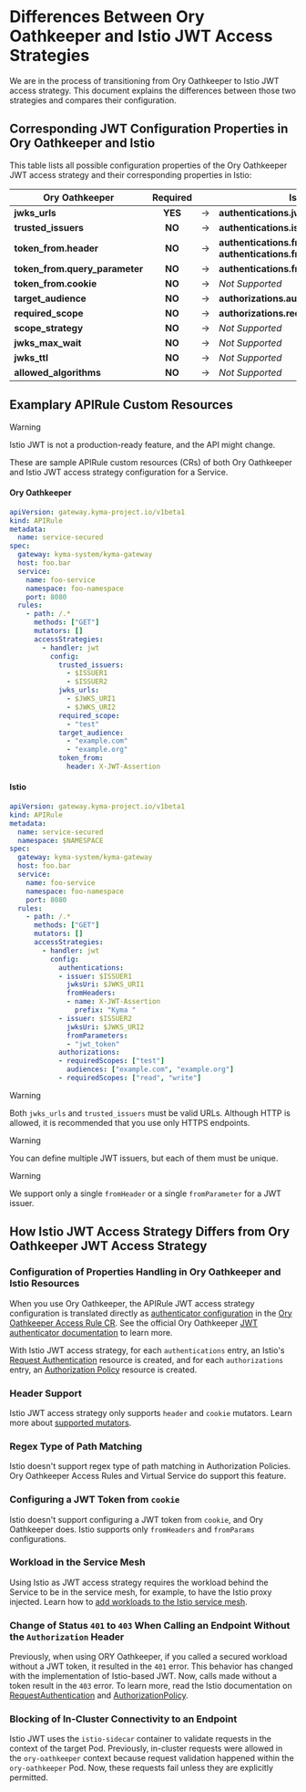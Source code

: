# Differences Between Ory Oathkeeper and Istio JWT Access Strategies

We are in the process of transitioning from Ory Oathkeeper to Istio JWT access strategy. This document explains the differences between those two strategies and compares their configuration.

## Corresponding JWT Configuration Properties in Ory Oathkeeper and Istio

This table lists all possible configuration properties of the Ory Oathkeeper JWT access strategy and their corresponding properties in Istio:

| Ory Oathkeeper                 | Required  |        | Istio                                                                           | Required |
|--------------------------------|:---------:|--------|---------------------------------------------------------------------------------|:--------:|
| **jwks_urls**                  | **YES**   | &rarr; | **authentications.jwksUri**                                                     | **YES**  |
| **trusted_issuers**            |  **NO**   | &rarr; | **authentications.issuer**                                                      | **YES**  |
| **token_from.header**          |  **NO**   | &rarr; | **authentications.fromHeaders.name**<br/>**authentications.fromHeaders.prefix** |  **NO**  |
| **token_from.query_parameter** |  **NO**   | &rarr; | **authentications.fromParams**                                                  |  **NO**  |
| **token_from.cookie**          |  **NO**   | &rarr; | *Not Supported*                                                                 |  **-**   |
| **target_audience**            |  **NO**   | &rarr; | **authorizations.audiences**                                                    |  **NO**  |
| **required_scope**             |  **NO**   | &rarr; | **authorizations.requiredScopes**                                               |  **NO**  |
| **scope_strategy**             |  **NO**   | &rarr; | *Not Supported*                                                                 |  **-**   |
| **jwks_max_wait**              |  **NO**   | &rarr; | *Not Supported*                                                                 |  **-**   |
| **jwks_ttl**                   |  **NO**   | &rarr; | *Not Supported*                                                                 |  **-**   |
| **allowed_algorithms**         |  **NO**   | &rarr; | *Not Supported*                                                                 |  **-**   |

## Examplary APIRule Custom Resources

> [!WARNING]
>  Istio JWT is not a production-ready feature, and the API might change.

These are sample APIRule custom resources (CRs) of both Ory Oathkeeper and Istio JWT access strategy configuration for a Service.

<!-- tabs:start -->
#### Ory Oathkeeper

```yaml
apiVersion: gateway.kyma-project.io/v1beta1
kind: APIRule
metadata:
  name: service-secured
spec:
  gateway: kyma-system/kyma-gateway
  host: foo.bar
  service:
    name: foo-service
    namespace: foo-namespace
    port: 8080
  rules:
    - path: /.*
      methods: ["GET"]
      mutators: []
      accessStrategies:
        - handler: jwt
          config:
            trusted_issuers:
              - $ISSUER1
              - $ISSUER2
            jwks_urls:
              - $JWKS_URI1
              - $JWKS_URI2
            required_scope:
              - "test"
            target_audience:
              - "example.com"
              - "example.org"
            token_from:
              header: X-JWT-Assertion
```
#### Istio

```yaml
apiVersion: gateway.kyma-project.io/v1beta1
kind: APIRule
metadata:
  name: service-secured
  namespace: $NAMESPACE
spec:
  gateway: kyma-system/kyma-gateway
  host: foo.bar
  service:
    name: foo-service
    namespace: foo-namespace
    port: 8080
  rules:
    - path: /.*
      methods: ["GET"]
      mutators: []
      accessStrategies:
        - handler: jwt
          config:
            authentications:
            - issuer: $ISSUER1
              jwksUri: $JWKS_URI1
              fromHeaders:
              - name: X-JWT-Assertion
                prefix: "Kyma "
            - issuer: $ISSUER2
              jwksUri: $JWKS_URI2
              fromParameters:
              - "jwt_token"
            authorizations:
            - requiredScopes: ["test"]
              audiences: ["example.com", "example.org"]
            - requiredScopes: ["read", "write"]
```
<!-- tabs:end -->

> [!WARNING]
>  Both `jwks_urls` and `trusted_issuers` must be valid URLs. Although HTTP is allowed, it is recommended that you use only HTTPS endpoints. 

> [!WARNING]
>  You can define multiple JWT issuers, but each of them must be unique.

> [!WARNING]
> We support only a single `fromHeader` or a single `fromParameter` for a JWT issuer.

## How Istio JWT Access Strategy Differs from Ory Oathkeeper JWT Access Strategy

### Configuration of Properties Handling in Ory Oathkeeper and Istio Resources

When you use Ory Oathkeeper, the APIRule JWT access strategy configuration is translated directly as [authenticator configuration](https://www.ory.sh/docs/oathkeeper/api-access-rules#handler-configuration) in the [Ory Oathkeeper Access Rule CR](https://www.ory.sh/docs/oathkeeper/api-access-rules). See the official Ory Oathkeeper [JWT authenticator documentation](https://www.ory.sh/docs/oathkeeper/pipeline/authn#jwt) to learn more.

With Istio JWT access strategy, for each `authentications` entry, an Istio's [Request Authentication](https://istio.io/latest/docs/reference/config/security/request_authentication/) resource is created, and for each `authorizations` entry, an [Authorization Policy](https://istio.io/latest/docs/reference/config/security/authorization-policy/) resource is created.

### Header Support
Istio JWT access strategy only supports `header` and `cookie` mutators. Learn more about [supported mutators](./04-40-apirule-mutators.md).

### Regex Type of Path Matching
Istio doesn't support regex type of path matching in Authorization Policies. Ory Oathkeeper Access Rules and Virtual Service do support this feature.

### Configuring a JWT Token from `cookie`
Istio doesn't support configuring a JWT token from `cookie`, and Ory Oathkeeper does. Istio supports only `fromHeaders` and `fromParams` configurations.

### Workload in the Service Mesh
Using Istio as JWT access strategy requires the workload behind the Service to be in the service mesh, for example, to have the Istio proxy injected. Learn how to [add workloads to the Istio service mesh](https://istio.io/latest/docs/ops/common-problems/injection/).

### Change of Status `401` to `403` When Calling an Endpoint Without the `Authorization` Header
Previously, when using ORY Oathkeeper, if you called a secured workload without a JWT token, it resulted in the `401` error. This behavior has changed with the implementation of Istio-based JWT. Now, calls made without a token result in the `403` error. To learn more, read the Istio documentation on [RequestAuthentication](https://istio.io/latest/docs/concepts/security/#request-authentication) and [AuthorizationPolicy](https://istio.io/latest/docs/reference/config/security/authorization-policy).

### Blocking of In-Cluster Connectivity to an Endpoint
Istio JWT uses the `istio-sidecar` container to validate requests in the context of the target Pod. Previously, in-cluster requests were allowed in the `ory-oathkeeper` context because request validation happened within the `ory-oathkeeper` Pod. Now, these requests fail unless they are explicitly permitted.


